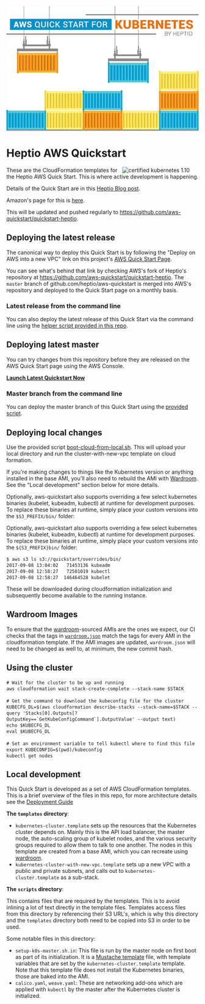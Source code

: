 ![AWS Quick Start for Kubernets](images/banner.jpg)

# Heptio AWS Quickstart

[<img
src="https://raw.githubusercontent.com/cncf/artwork/master/kubernetes/certified-kubernetes/1.10/color/certified-kubernetes-1.10-color.png"
align="right" width="200px" alt="certified kubernetes 1.10">][certified] These
are the CloudFormation templates for the Heptio AWS Quick Start.  This is where
active development is happening.

Details of the Quick Start are in this [Heptio Blog post][details].

Amazon's page for this is [here][amazon].

This will be updated and pushed regularly to
https://github.com/aws-quickstart/quickstart-heptio.

[certified]: https://github.com/cncf/k8s-conformance/tree/master/v1.10/heptio
[details]: https://blog.heptio.com/aws-quickstart-for-kubernetes-26ccaf7e1c8f#.aqb0bit5l
[amazon]: https://aws.amazon.com/quickstart/architecture/heptio-kubernetes/

## Deploying the latest release

The canonical way to deploy this Quick Start is by following the "Deploy on AWS
into a new VPC" link on this project's [AWS Quick Start Page][qs-arch].

[qs-arch]: https://aws.amazon.com/quickstart/architecture/heptio-kubernetes/

You can see what's behind that link by checking AWS's fork of Heptio's
repository at https://github.com/aws-quickstart/quickstart-heptio.  The `master`
branch of github.com/heptio/aws-quickstart is merged into AWS's repository and
deployed to the Quick Start page on a monthly basis.

### Latest release from the command line

You can also deploy the latest release of this Quick Start via the command line
using the [helper script provided in this repo][deploy-published].

[deploy-published]: /bin/deploy-latest-published.sh

## Deploying latest master

You can try changes from this repository before they are released on the AWS
Quick Start page using the AWS Console.

**[Launch Latest Quickstart Now][launch]**

[launch]: https://console.aws.amazon.com/cloudformation/home#/stacks/create/review?param_QSS3BucketName=heptio-aws-quickstart-test&param_QSS3KeyPrefix=heptio%2Fkubernetes%2Fmaster%2F&stackName=Heptio-Kubernetes&templateURL=https:%2F%2Fheptio-aws-quickstart-test.s3.amazonaws.com%2Fheptio%2Fkubernetes%2Fmaster%2Ftemplates%2Fkubernetes-cluster-with-new-vpc.template

### Master branch from the command line

You can deploy the master branch of this Quick Start using the [provided
script][deploy-master].

[deploy-master]: /bin/boot-master-branch.sh

## Deploying local changes

Use the provided script [boot-cloud-from-local.sh][boot-local]. This will upload
your local directory and run the cluster-with-new-vpc template on cloud
formation.

[boot-local]: /bin/boot-cloud-from-local.sh

If you're making changes to things like the Kubernetes version or anything
installed in the base AMI, you'll also need to rebuild the AMI with
[Wardroom][wardroom].  See the "Local development" section below for more
details.

Optionally, aws-quickstart also supports overriding a few select kubernetes
binaries (kubelet, kubeadm, kubectl) at runtime for development purposes.  To
replace these binaries at runtime, simply place your custom versions into the
`$S3_PREFIX/bin/` folder:

Optionally, aws-quickstart also supports overriding a few select kubernetes binaries (kubelet, kubeadm, kubectl) at runtime for development purposes.  To replace these binaries at runtime, simply place your custom versions into the `${S3_PREFIX}bin/` folder:
```
$ aws s3 ls s3://quickstart/overrides/bin/
2017-09-08 13:04:02   71453136 kubeadm
2017-09-08 12:58:27   72501019 kubectl
2017-09-08 12:58:27  146464528 kubelet
```

These will be downloaded during cloudformation initialization and subsequently
become available to the running instance.

## Wardroom Images

To ensure that the [wardroom][wardroom]-sourced AMIs are the ones we expect, our
CI checks that the tags in [`wardroom.json`](wardroom.json) match the tags for
every AMI in the cloudformation template. If the AMI images are updated,
`wardroom.json` will need to be changed as well to, at minimum, the new commit
hash.

[wardroom]: https://github.com/heptiolabs/wardroom

## Using the cluster

```
# Wait for the cluster to be up and running
aws cloudformation wait stack-create-complete --stack-name $STACK

# Get the command to download the kubeconfig file for the cluster
KUBECFG_DL=$(aws cloudformation describe-stacks --stack-name=$STACK --query 'Stacks[0].Outputs[?OutputKey==`GetKubeConfigCommand`].OutputValue' --output text)
echo $KUBECFG_DL
eval $KUBECFG_DL

# Set an environment variable to tell kubectl where to find this file
export KUBECONFIG=$(pwd)/kubeconfig
kubectl get nodes
```

## Local development

This Quick Start is developed as a set of AWS CloudFormation templates. This is
a brief overview of the files in this repo, for more architecture details see
the [Deployment
Guide](https://s3.amazonaws.com/quickstart-reference/heptio/latest/doc/heptio-kubernetes-on-the-aws-cloud.pdf)

**The `templates` directory**:

- `kubernetes-cluster.template` sets up the resources that the Kubernetes
  cluster depends on. Mainly this is the API load balancer, the master node, the
  auto-scaling group of kubelet nodes, and the various security groups required
  to allow them to talk to one another. The nodes in this template are created
  from a base AMI, which you can recreate using [wardroom][wardroom].
- `kubernetes-cluster-with-new-vpc.template` sets up a new VPC with a public and
  private subnets, and calls out to `kubernetes-cluster.template` as a
  sub-stack.

**The `scripts` directory**:

This contains files that are required by the templates. This is to avoid
inlining a lot of text directly in the template files. Templates access files
from this directory by referencing their S3 URL's, which is why this directory
and the `templates` directory both need to be copied into S3 in order to be
used.

Some notable files in this directory:

- `setup-k8s-master.sh.in`: This file is run by the master node on first boot as
  part of its initialization. It is a [Mustache
  template](https://mustache.github.io/) file, with template variables that are
  set by the `kubernetes-cluster.template` template. Note that this template
  file does not install the Kubernetes binaries, those are baked into the AMI.
- `calico.yaml`, `weave.yaml`: These are networking add-ons which are applied
  with `kubectl` by the master after the Kubernetes cluster is initialized.

